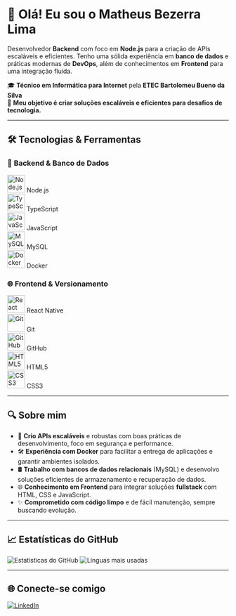 # 👋 Olá! Eu sou o Matheus Bezerra Lima

Desenvolvedor **Backend** com foco em **Node.js** para a criação de APIs escaláveis e eficientes. Tenho uma sólida experiência em **banco de dados** e práticas modernas de **DevOps**, além de conhecimentos em **Frontend** para uma integração fluida.

🎓 **Técnico em Informática para Internet** pela **ETEC Bartolomeu Bueno da Silva**  
🚀 **Meu objetivo é criar soluções escaláveis e eficientes para desafios de tecnologia.**

---

## 🛠️ Tecnologias & Ferramentas

### 🚀 **Backend & Banco de Dados**

<img src="https://cdn.jsdelivr.net/gh/devicons/devicon/icons/nodejs/nodejs-original.svg" width="40" alt="Node.js"/> Node.js  
<img src="https://cdn.jsdelivr.net/gh/devicons/devicon/icons/typescript/typescript-original.svg" width="40" alt="TypeScript"/> TypeScript  
<img src="https://cdn.jsdelivr.net/gh/devicons/devicon/icons/javascript/javascript-original.svg" width="40" alt="JavaScript"/> JavaScript  
<img src="https://cdn.jsdelivr.net/gh/devicons/devicon/icons/mysql/mysql-original.svg" width="40" alt="MySQL"/> MySQL  
<img src="https://cdn.jsdelivr.net/gh/devicons/devicon/icons/docker/docker-original.svg" width="40" alt="Docker"/> Docker  

### 🌐 **Frontend & Versionamento**

<img src="https://cdn.jsdelivr.net/gh/devicons/devicon/icons/react/react-original.svg" width="40" alt="React Native"/> React Native  
<img src="https://cdn.jsdelivr.net/gh/devicons/devicon/icons/git/git-original.svg" width="40" alt="Git"/> Git  
<img src="https://cdn.jsdelivr.net/gh/devicons/devicon/icons/github/github-original.svg" width="40" alt="GitHub"/> GitHub  
<img src="https://cdn.jsdelivr.net/gh/devicons/devicon/icons/html5/html5-original.svg" width="40" alt="HTML5"/> HTML5  
<img src="https://cdn.jsdelivr.net/gh/devicons/devicon/icons/css3/css3-original.svg" width="40" alt="CSS3"/> CSS3  

---

## 🔍 Sobre mim

- 🔧 **Crio APIs escaláveis** e robustas com boas práticas de desenvolvimento, foco em segurança e performance.
- 🛠️ **Experiência com Docker** para facilitar a entrega de aplicações e garantir ambientes isolados.
- 🛢️ **Trabalho com bancos de dados relacionais** (MySQL) e desenvolvo soluções eficientes de armazenamento e recuperação de dados.
- 🌐 **Conhecimento em Frontend** para integrar soluções **fullstack** com HTML, CSS e JavaScript.
- ✨ **Comprometido com código limpo** e de fácil manutenção, sempre buscando evolução.

---

## 📈 Estatísticas do GitHub

![Estatísticas do GitHub](https://github-readme-stats.vercel.app/api?username=MatheusBezerraLima&show_icons=true&theme=radical)
![Línguas mais usadas](https://github-readme-stats.vercel.app/api/top-langs/?username=MatheusBezerraLima&layout=compact&theme=radical)

---

## 🌐 Conecte-se comigo

[![LinkedIn](https://img.shields.io/badge/-Matheus%20Bezerra%20Lima-0A66C2?style=for-the-badge&logo=linkedin&logoColor=white)](https://www.linkedin.com/in/matheus-bezerra-lima-156146265/)
